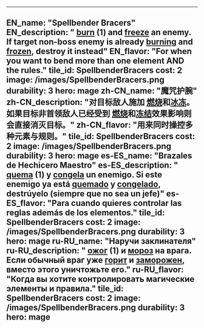 ---

EN_name: "Spellbender Bracers"
EN_description: " <u>burn</u> (1) and <u>freeze</u> an enemy. If target non-boss enemy is already  <u>burning</u> and <u>frozen</u>, destroy it instead"
EN_flavor: "For when you want to bend more than one element AND the rules."
tile_id: SpellbenderBracers
cost: 2
image: /images/SpellbenderBracers.png
durability: 3
hero: mage
zh-CN_name: "魔咒护腕"
zh-CN_description: "对目标敌人施加 <u>燃烧</u>和<u>冰冻</u>。如果目标非首领敌人已经受到 <u>燃烧</u>和<u>冻结</u>效果影响则会直接消灭目标。"
zh-CN_flavor: "用来同时操控多种元素与规则。"
tile_id: SpellbenderBracers
cost: 2
image: /images/SpellbenderBracers.png
durability: 3
hero: mage
es-ES_name: "Brazales de Hechicero Maestro"
es-ES_description: " <u>quema</u> (1) y <u>congela</u> un enemigo. Si este enemigo ya está  <u>quemado</u> y <u>congelado</u>, destrúyelo (siempre que no sea un jefe)"
es-ES_flavor: "Para cuando quieres controlar las reglas además de los elementos."
tile_id: SpellbenderBracers
cost: 2
image: /images/SpellbenderBracers.png
durability: 3
hero: mage
ru-RU_name: "Наручи заклинателя"
ru-RU_description: " <u>ожог</u> (1) и <u>мороз</u> на врага. Если обычный враг уже  <u>горит</u> и <u>заморожен</u>, вместо этого уничтожьте его."
ru-RU_flavor: "Когда вы хотите контролировать магические элементы и правила."
tile_id: SpellbenderBracers
cost: 2
image: /images/SpellbenderBracers.png
durability: 3
hero: mage
---
